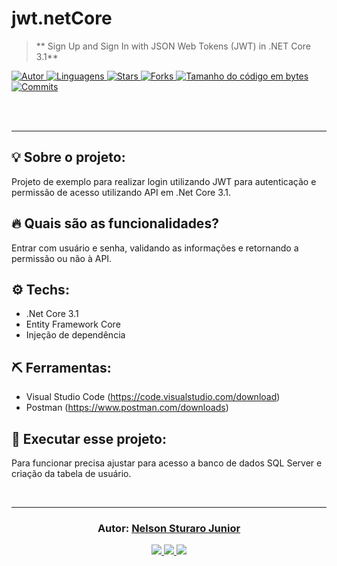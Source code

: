 ﻿# jwt.netCore

> ** Sign Up and Sign In with JSON Web Tokens (JWT) in .NET Core 3.1**

<a href="https://github.com/nelsonstj">
  <img alt="Autor" src="https://img.shields.io/badge/autor-NelsonSturaroJunior-004400?style=flat-square">
</a>

<a href="#">
  <img alt="Linguagens" src="https://img.shields.io/github/languages/count/nelsonstj/jwt.netCore?color=004400&style=flat-square">
</a>

<a href="https://github.com/nelsonstj/jwt.netCore/stargazers">
  <img alt="Stars" src="https://img.shields.io/github/stars/nelsonstj/jwt.netCore?color=004400&style=flat-square">
</a>

<a href="https://github.com/nelsonstj/jwt.netCore/network/members">
  <img alt="Forks" src="https://img.shields.io/github/forks/nelsonstj/jwt.netCore?color=004400&style=flat-square">
</a>

<a href="#">
  <img alt="Tamanho do código em bytes" src="https://img.shields.io/github/languages/code-size/nelsonstj/jwt.netCore?color=004400&style=flat-square">
</a>

<a href="https://github.com/nelsonstj/jwt.netCore/commits/master">
  <img alt="Commits" src="https://img.shields.io/github/last-commit/nelsonstj/jwt.netCore?color=004400&style=flat-square">
</a>

<br/><br/>
<hr/>

## 💡 Sobre o projeto:
Projeto de exemplo para realizar login utilizando JWT para autenticação e permissão de acesso utilizando API em .Net Core 3.1.

## 🔥 Quais são as funcionalidades?
Entrar com usuário e senha, validando as informações e retornando a permissão ou não à API.

## ⚙️ Techs:
- .Net Core 3.1
- Entity Framework Core
- Injeção de dependência

## ⛏ Ferramentas:
- Visual Studio Code (https://code.visualstudio.com/download)
- Postman (https://www.postman.com/downloads)

## 🏁 Executar esse projeto:
Para funcionar precisa ajustar para acesso a banco de dados SQL Server e criação da tabela de usuário.

<br/>

---

<h3 align="center">
  Autor: <a alt="Nelson Sturaro Junior" href="https://github.com/nelsonstj">Nelson Sturaro Junior</a>
</h3>

<p align="center">
  <a alt="Nelson Sturaro Junior - Linkedin" href="https://www.linkedin.com/in/nelsonstj/" target="blank">
    <img src="https://img.shields.io/badge/LinkedIn-Nelson%20Sturaro%20Junior-blue?logo=linkedin"/>
  </a>
  <a alt="Nelson Sturaro Junior - GitHub" href="https://github.com/nelsonstj">
    <img src="https://img.shields.io/badge/GitHub-nelsonstj-lightgrey?logo=github"/>
  </a>
  <a alt="Nelson Sturaro Junior - Twitter" href="https://twitter.com/nelsonstj" target="blank">
    <img src="https://img.shields.io/badge/Twitter-nelsonstj-blue?logo=twitter"/>
  </a>
</p>

